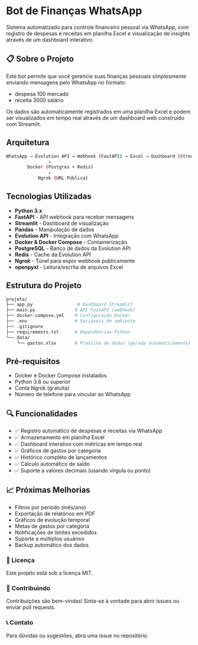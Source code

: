 # Bot de Finanças WhatsApp

Sistema automatizado para controle financeiro pessoal via WhatsApp, com registro de despesas e receitas em planilha Excel e visualização de insights através de um dashboard interativo.

## 📋 Sobre o Projeto

Este bot permite que você gerencie suas finanças pessoais simplesmente enviando mensagens pelo WhatsApp no formato:
 - despesa 100 mercado
 - receita 3000 salário

Os dados são automaticamente registrados em uma planilha Excel e podem ser visualizados em tempo real através de um dashboard web construído com Streamlit.


## Arquitetura

```bash
WhatsApp → Evolution API → Webhook (FastAPI) → Excel → Dashboard (Streamlit)
                ↓
        Docker (Postgres + Redis)
                ↓
            Ngrok (URL Pública)

```

## Tecnologias Utilizadas

* **Python 3.x**
* **FastAPI** - API webhook para receber mensagens
* **Streamlit** - Dashboard de visualização
* **Pandas** - Manipulação de dados
* **Evolution API** - Integração com WhatsApp
* **Docker & Docker Compose** - Containerização
* **PostgreSQL** - Banco de dados da Evolution API
* **Redis** - Cache da Evolution API
* **Ngrok** - Túnel para expor webhook publicamente
* **openpyxl** - Leitura/escrita de arquivos Excel


## Estrutura do Projeto
```bash
projeto/
├── app.py                 # Dashboard Streamlit
├── main.py               # API FastAPI (webhook)
├── docker-compose.yml    # Configuração Docker
├── .env                  # Variáveis de ambiente
├── .gitignore           
├── requirements.txt      # Dependências Python
└── data/
    └── gastos.xlsx       # Planilha de dados (gerada automaticamente)
```

## Pré-requisitos

* Docker e Docker Compose instalados
* Python 3.8 ou superior
* Conta Ngrok (gratuita)
* Número de telefone para vincular ao WhatsApp


## 🔍 Funcionalidades

* ✅ Registro automático de despesas e receitas via WhatsApp
* ✅ Armazenamento em planilha Excel
* ✅ Dashboard interativo com métricas em tempo real
* ✅ Gráficos de gastos por categoria
* ✅ Histórico completo de lançamentos
* ✅ Cálculo automático de saldo
* ✅ Suporte a valores decimais (usando vírgula ou ponto)

## 📈 Próximas Melhorias

* Filtros por período (mês/ano)
* Exportação de relatórios em PDF
* Gráficos de evolução temporal
* Metas de gastos por categoria
* Notificações de limites excedidos
* Suporte a múltiplos usuários
* Backup automático dos dados


 ### 📄 Licença
Este projeto está sob a licença MIT.
 ### 🤝 Contribuindo
Contribuições são bem-vindas! Sinta-se à vontade para abrir issues ou enviar pull requests.
 ### 📞 Contato
Para dúvidas ou sugestões, abra uma issue no repositório.